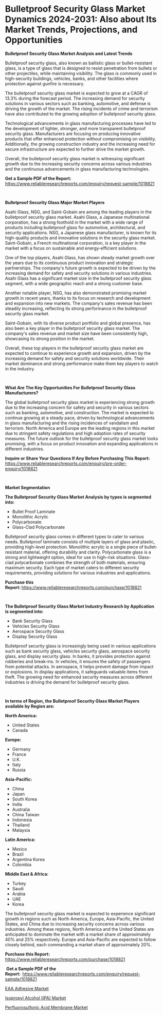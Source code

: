 <p><h1>Bulletproof Security Glass Market Dynamics 2024-2031: Also about Its Market Trends, Projections, and Opportunities</h1></p><p><strong>Bulletproof Security Glass Market Analysis and Latest Trends</strong></p>
<p><p>Bulletproof security glass, also known as ballistic glass or bullet-resistant glass, is a type of glass that is designed to resist penetration from bullets or other projectiles, while maintaining visibility. The glass is commonly used in high-security buildings, vehicles, banks, and other facilities where protection against gunfire is necessary.</p><p>The bulletproof security glass market is expected to grow at a CAGR of 13.3% during the forecast period. The increasing demand for security solutions in various sectors such as banking, automotive, and defense is driving the growth of the market. The rising incidents of crime and terrorism have also contributed to the growing adoption of bulletproof security glass.</p><p>Technological advancements in glass manufacturing processes have led to the development of lighter, stronger, and more transparent bulletproof security glass. Manufacturers are focusing on producing innovative products that offer enhanced protection without compromising on visibility. Additionally, the growing construction industry and the increasing need for secure infrastructure are expected to further drive the market growth.</p><p>Overall, the bulletproof security glass market is witnessing significant growth due to the increasing security concerns across various industries and the continuous advancements in glass manufacturing technologies.</p></p>
<p><strong>Get a Sample PDF of the Report:&nbsp;</strong> <a href="https://www.reliableresearchreports.com/enquiry/request-sample/1018821">https://www.reliableresearchreports.com/enquiry/request-sample/1018821</a></p>
<p>&nbsp;</p>
<p><strong>Bulletproof Security Glass Major Market Players</strong></p>
<p><p>Asahi Glass, NSG, and Saint-Gobain are among the leading players in the bulletproof security glass market. Asahi Glass, a Japanese multinational corporation, has a strong foothold in the market with a wide range of products including bulletproof glass for automotive, architectural, and security applications. NSG, a Japanese glass manufacturer, is known for its high-quality products and innovative solutions in the security glass market. Saint-Gobain, a French multinational corporation, is a key player in the market with a focus on sustainable and energy-efficient solutions.</p><p>One of the top players, Asahi Glass, has shown steady market growth over the years due to its continuous product innovation and strategic partnerships. The company's future growth is expected to be driven by the increasing demand for safety and security solutions in various industries. Asahi Glass has a significant market size in the bulletproof security glass segment, with a wide geographic reach and a strong customer base.</p><p>Another notable player, NSG, has also demonstrated promising market growth in recent years, thanks to its focus on research and development and expansion into new markets. The company's sales revenue has been steadily increasing, reflecting its strong performance in the bulletproof security glass market.</p><p>Saint-Gobain, with its diverse product portfolio and global presence, has also been a key player in the bulletproof security glass market. The company's sales revenue and market size have been consistently high, showcasing its strong position in the market.</p><p>Overall, these top players in the bulletproof security glass market are expected to continue to experience growth and expansion, driven by the increasing demand for safety and security solutions worldwide. Their market dominance and strong performance make them key players to watch in the industry.</p></p>
<p>&nbsp;</p>
<p><strong>What Are The Key Opportunities For Bulletproof Security Glass Manufacturers?</strong></p>
<p><p>The global bulletproof security glass market is experiencing strong growth due to the increasing concern for safety and security in various sectors such as banking, automotive, and construction. The market is expected to continue growing at a steady pace, driven by technological advancements in glass manufacturing and the rising incidences of vandalism and terrorism. North America and Europe are the leading regions in this market due to stringent safety regulations and high adoption rates of security measures. The future outlook for the bulletproof security glass market looks promising, with a focus on product innovation and expanding applications in different industries.</p></p>
<p><strong>Inquire or Share Your Questions If Any Before Purchasing This Report:</strong> <a href="https://www.reliableresearchreports.com/enquiry/pre-order-enquiry/1018821">https://www.reliableresearchreports.com/enquiry/pre-order-enquiry/1018821</a></p>
<p>&nbsp;</p>
<p><strong>Market Segmentation</strong></p>
<p><strong>The Bulletproof Security Glass Market Analysis by types is segmented into:</strong></p>
<p><ul><li>Bullet Proof Laminate</li><li>Monolithic Acrylic</li><li>Polycarbonate</li><li>Glass-Clad Polycarbonate</li></ul></p>
<p><p>Bulletproof security glass comes in different types to cater to various needs. Bulletproof laminate consists of multiple layers of glass and plastic, providing high-level protection. Monolithic acrylic is a single piece of bullet-resistant material, offering durability and clarity. Polycarbonate glass is a strong and lightweight option, ideal for use in high-risk situations. Glass-clad polycarbonate combines the strength of both materials, ensuring maximum security. Each type of market caters to different security requirements, providing solutions for various industries and applications.</p></p>
<p><strong>Purchase this Report:&nbsp;</strong><a href="https://www.reliableresearchreports.com/purchase/1018821">https://www.reliableresearchreports.com/purchase/1018821</a></p>
<p>&nbsp;</p>
<p><strong>The Bulletproof Security Glass Market Industry Research by Application is segmented into:</strong></p>
<p><ul><li>Bank Security Glass</li><li>Vehicles Security Glass</li><li>Aerospace Security Glass</li><li>Display Security Glass</li></ul></p>
<p><p>Bulletproof security glass is increasingly being used in various applications such as bank security glass, vehicles security glass, aerospace security glass, and display security glass. In banks, it provides protection against robberies and break-ins. In vehicles, it ensures the safety of passengers from potential attacks. In aerospace, it helps prevent damage from impact or explosions. In display applications, it safeguards valuable items from theft. The growing need for enhanced security measures across different industries is driving the demand for bulletproof security glass.</p></p>
<p>&nbsp;</p>
<p><strong>In terms of Region, the Bulletproof Security Glass Market Players available by Region are:</strong></p>
<p>
    <p> <strong> North America: </strong>
        <ul>
            <li>United States</li>
            <li>Canada</li>
        </ul>
        </p> 
    <p> <strong> Europe: </strong>
        <ul>
            <li>Germany</li>
            <li>France</li>
            <li>U.K.</li>
            <li>Italy</li>
            <li>Russia</li>
        </ul>
        </p> 
    <p> <strong> Asia-Pacific: </strong>
        <ul>
            <li>China</li>
            <li>Japan</li>
            <li>South Korea</li>
            <li>India</li>
            <li>Australia</li>
            <li>China Taiwan</li>
            <li>Indonesia</li>
            <li>Thailand</li>
            <li>Malaysia</li>
        </ul>
        </p> 
    <p> <strong> Latin America: </strong>
        <ul>
            <li>Mexico</li>
            <li>Brazil</li>
            <li>Argentina Korea</li>
            <li>Colombia</li>
        </ul>
        </p> 
    <p> <strong> Middle East & Africa: </strong>
        <ul>
            <li>Turkey</li>
            <li>Saudi</li>
            <li>Arabia</li>
            <li>UAE</li>
            <li>Korea</li>
        </ul>
    </p>
    </p>
<p><p>The bulletproof security glass market is expected to experience significant growth in regions such as North America, Europe, Asia-Pacific, the United States, and China due to increasing security concerns across various industries. Among these regions, North America and the United States are anticipated to dominate the market with a market share of approximately 40% and 25% respectively. Europe and Asia-Pacific are expected to follow closely behind, each commanding a market share of approximately 20%.</p></p>
<p><strong>Purchase this Report: </strong><a href="https://www.reliableresearchreports.com/purchase/1018821">https://www.reliableresearchreports.com/purchase/1018821</a></p>
<p>&nbsp;<strong>Get a Sample PDF of the Report:&nbsp;&nbsp;</strong><a href="https://www.reliableresearchreports.com/enquiry/request-sample/1018821">https://www.reliableresearchreports.com/enquiry/request-sample/1018821</a></p>
<p><strong></strong></p>
<p><p><a href="https://view.publitas.com/reportprime-1/eaa-adhesive-market-size-and-growth-market-segmentation-regional-and-country-breakdowns-and-market-trends-for-period-from-2023-2030/">EAA Adhesive Market</a></p><p><a href="https://view.publitas.com/reportprime-1/global-isopropyl-alcohol-ipa-market-by-types-applications-and-major-players-with-regional-growth-rate-analysis-and-development-situation-from-2023-to-2030/">Isopropyl Alcohol (IPA) Market</a></p><p><a href="https://view.publitas.com/reportprime-1/perfluorosulfonic-acid-membrane-market-size-and-examines-its-market-scope-with-a-primary-focus-on-growth-opportunities-and-forecasted-trends-spanning-from-2023-to-2030/">Perfluorosulfonic Acid Membrane Market</a></p></p>